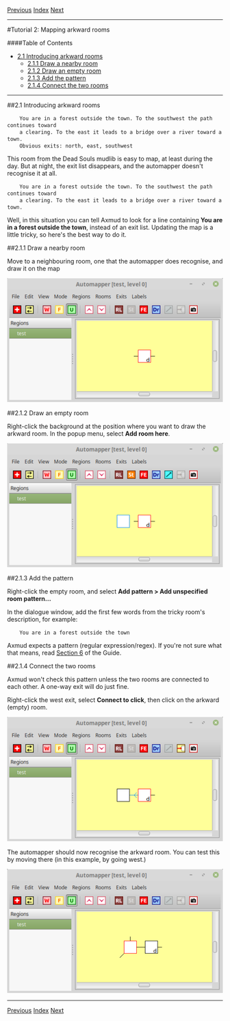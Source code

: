 [Previous](tut01.html) [Index](index.html) [Next](tut03.html)

---

#Tutorial 2: Mapping arkward rooms

####Table of Contents

* [2.1 Introducing arkward rooms](#2.1)
    * [2.1.1 Draw a nearby room](#2.1.1)
    * [2.1.2 Draw an empty room](#2.1.2)
    * [2.1.3 Add the pattern](#2.1.3)
    * [2.1.4 Connect the two rooms](#2.1.4)

---

##<a name="2.1">2.1 Introducing arkward rooms</a>

        You are in a forest outside the town. To the southwest the path continues toward 
        a clearing. To the east it leads to a bridge over a river toward a town.
        Obvious exits: north, east, southwest

This room from the Dead Souls mudlib is easy to map, at least during the day. But at night, the exit list disappears, and the automapper doesn't recognise it at all.

        You are in a forest outside the town. To the southwest the path continues toward 
        a clearing. To the east it leads to a bridge over a river toward a town.

Well, in this situation you can tell Axmud to look for a line containing **You are in a forest outside the town**, instead of an exit list. Updating the map is a little tricky, so here's the best way to do it.

##<a name="2.1.1">2.1.1 Draw a nearby room</a>

Move to a neighbouring room, one that the automapper does recognise, and draw it on the map

![The nearby room, drawn on the map](img/tut02/nearby_room.png)

##<a name="2.1.2">2.1.2 Draw an empty room</a>

Right-click the background at the position where you want to draw the arkward room. In the popup menu, select **Add room here**.

![An empty room, added to the map](img/tut02/empty_room.png)

##<a name="2.1.3">2.1.3 Add the pattern</a>

Right-click the empty room, and select **Add pattern > Add unspecified room pattern...**

In the dialogue window, add the first few words from the tricky room's description, for example:

        You are in a forest outside the town

Axmud expects a pattern (regular expression/regex). If you're not sure what that means, read [Section 6](ch06.html) of the Guide.

##<a name="2.1.4">2.1.4 Connect the two rooms</a>

Axmud won't check this pattern unless the two rooms are connected to each other. A one-way exit will do just fine.

Right-click the west exit, select **Connect to click**, then click on the arkward (empty) room.

![The rooms connected on the map](img/tut02/connected_rooms.png)

The automapper should now recognise the arkward room. You can test this by moving there (in this example, by going west.)

![The working map](img/tut02/recognised_rooms.png)

---

[Previous](tut01.html) [Index](index.html) [Next](tut03.html)
